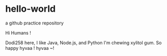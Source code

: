 # hello-world
a github practice repository

Hi Humans ! 

Dodi258 here, I like Java, Node.js, and Python 
I'm chewing xylitol gum. So happy hyvaa ! hyvaa ~!

